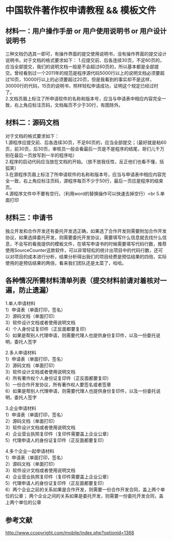# 中国软件著作权申请教程 && 模板文件

## 材料一：用户操作手册 or  用户使用说明书  or 用户设计说明书<br>
三种文档仍选其一即可，有操作界面的提交使用说明书，没有操作界面的提交设计说明书，对于文档的格式要求如下：
1.应提交前、后各连续30页，不足60页的，应当全部提交，我们的说明文档一般是不会超过60页的，所以基本都是全部提交。曾经看到过一个2011年的规范是程序源代码5000行以上的说明文档必须要超过10页，10000行以上的必须要超过20页，但是我看到的事实却不是这样，30000行的代码，15页的说明书，照样轻松申请成功，证明这个规定已经过时了。<br>
2.文档页眉上标注了所申请软件的名称和版本号，应当与申请表中相应内容完全一致，右上角应标注页码，文档每页不少于30行，有图除外。<br>

## 材料二：源码文档
对于文档的格式要求如下：<br>
1.源程序应提交前、后各连续30页，不足60页的，应当全部提交；（最好就是粘60页，前30页，后30页，审核员一般会看最后一页是不是程序的结尾，哥们儿千万别在最后一页放写到一半的程序哈）<br>
2.程序的启动代码应当放在文档的开始。（放不放我任性，反正他们也看不懂，括弧笑）<br>
3.在源程序页眉上标注了所申请软件的名称和版本号，应当与申请表中相应内容完全一致，右上角应标注页码，源程序每页不少于50行，最后一页应是程序的结束页。<br>
4.源程序文件中不要有空行。（利用word的替换操作可以快速去掉空行）<br
5.单面打印<br>
## 材料三：申请书
独立开发和合作开发还有委托开发选正确，如果选了合作开发则需要附加合作开发协议，如果选择委托开发，则需要委托开发协议，需要填写什么信息就去找什么信息，不会写的看我提供的模板文件，在填写申请书的时候需要填写代码行数，推荐使用SourceCounter这款软件，可以非常轻松的统计出项目中的代码行数，还可以对项目的成本进行分析，结果分析得出我们的项目经费是预估结果的四倍，实际使用的是预估结果的两倍，看来我们团队还是太菜了，哈哈。


## 各种情况所需材料清单列表（提交材料前请对着核对一遍，防止遗漏）
1.单人申请材料<br>
	1）申请表（单面打印，签名）<br>
	2）源码文档（单面打印）<br>
	3）软件设计文档或者使用说明文档<br>
	4）个人身份证复印件（正反面都要复印）<br>
	5）如果是帮别人代理申请，则需要代理人也提供身份复印件，以及一份委托说明，委托人签字<br>
	
2.多人申请材料<br>
	1）申请表（单面打印，签名）<br>
	2）源码文档（单面打印）<br>
	3）软件设计文档或者使用说明文档<br>
	4）所有著作权个人身份证复印件（正反面都要复印）<br>
	5）一份合作开发协议，所有著作权人要签名或者签章<br>
	6）如果是帮别人代理申请，则需要代理人也提供身份复印件，以及一份委托说明，委托人签字<br>

3.企业申请材料<br>
	1）申请表（单面打印，签名）<br>
	2）源码文档（单面打印）<br>
	3）软件设计文档或者使用说明文档<br>
	4）企业营业执照复印件（复印件需要盖上企业公章）<br>
	5）代理申请人的身份证复印件（正反面都要复印）<br>

4.多个企业一起申请材料<br>
	1）申请表（单面打印，签名）<br>
	2）源码文档（单面打印）<br>
	3）软件设计文档或者使用说明文档<br>
	4）企业营业执照复印件（复印件需要盖上企业公章）<br>
	5）代理申请人的身份证复印件（正反面都要复印）<br>
	6）两个企业之前的关系如果是合作开发，则需要一份合作开发合同，盖上两个单位的公章；
	   两个企业之间的关系如果是委托开发，则需要一份委托开发合同，盖上两个单位的公章

## 参考文献
http://www.ccopyright.com/mobile/index.php?optionid=1368
